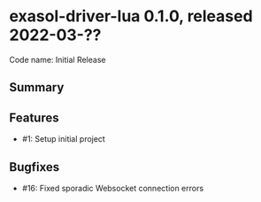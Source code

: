 # exasol-driver-lua 0.1.0, released 2022-03-??

Code name: Initial Release

## Summary

## Features

* #1: Setup initial project

## Bugfixes

* #16: Fixed sporadic Websocket connection errors
